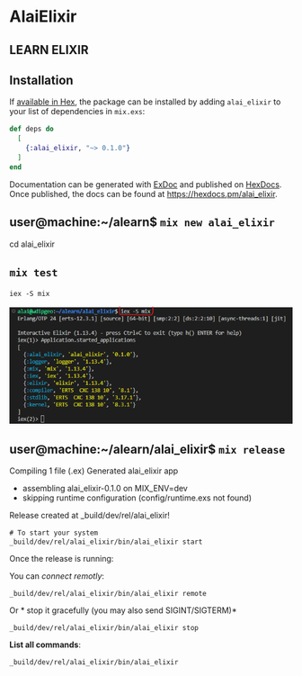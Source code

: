 # AlaiElixir

**LEARN ELIXIR**
----------------

## Installation

If [available in Hex](https://hex.pm/docs/publish), the package can be installed
by adding `alai_elixir` to your list of dependencies in `mix.exs`:

```elixir
def deps do
  [
    {:alai_elixir, "~> 0.1.0"}
  ]
end
```

Documentation can be generated with [ExDoc](https://github.com/elixir-lang/ex_doc)
and published on [HexDocs](https://hexdocs.pm). Once published, the docs can
be found at <https://hexdocs.pm/alai_elixir>.


user@machine:~/alearn$ `mix new alai_elixir`
------------------------------------------------

cd alai_elixir

`mix test`
--------------
```shell
iex -S mix
```
![show the started_applications](./assets_docs/iex_applications.png)

user@machine:~/alearn/alai_elixir$ `mix release`
------------------------------------------------

Compiling 1 file (.ex)
Generated alai_elixir app
* assembling alai_elixir-0.1.0 on MIX_ENV=dev
* skipping runtime configuration (config/runtime.exs not found)

Release created at _build/dev/rel/alai_elixir!

    # To start your system
    _build/dev/rel/alai_elixir/bin/alai_elixir start

Once the release is running:

You can *connect remotly*:

    _build/dev/rel/alai_elixir/bin/alai_elixir remote

Or * stop it gracefully (you may also send SIGINT/SIGTERM)*

    _build/dev/rel/alai_elixir/bin/alai_elixir stop

**List all commands**:

    _build/dev/rel/alai_elixir/bin/alai_elixir